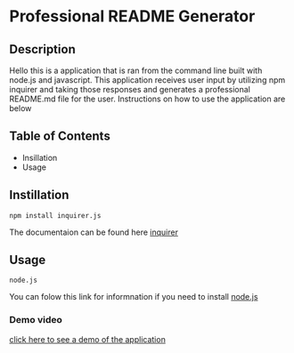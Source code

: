 # Professional README Generator 

## Description
Hello this is a application that is ran from the command line built with node.js and javascript. This application receives user input by utilizing npm inquirer and taking those responses and generates a professional README.md file for the user. Instructions on how to use the application are below

## Table of Contents
* Insillation
* Usage

## Instillation 
    npm install inquirer.js
The documentaion can be found here [inquirer](https://www.npmjs.com/package/inquirer)

## Usage
    node.js
You can folow this link for informnation if you need to install [node.js](https://nodejs.org/)
    
### Demo video 
[click here to see a demo of the application](https://drive.google.com/file/d/1W1UYwXQBOr037rAHLEoHCn5ncgRxsfyx/preview)

